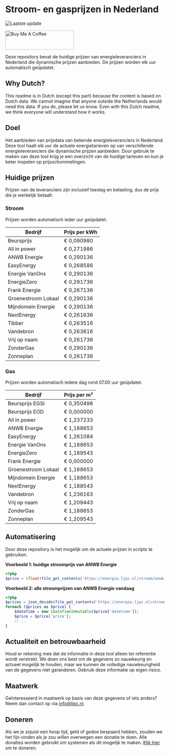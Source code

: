 # Stroom- en gasprijzen in Nederland

![Laatste update](https://img.shields.io/badge/laatste%20update-2024--06--14%2018%3A00%20CET-brightgreen)

<a href="https://www.buymeacoffee.com/Lars-" target="_blank"><img src="https://cdn.buymeacoffee.com/buttons/v2/default-orange.png" alt="Buy Me A Coffee" height="60" style="height: 60px !important;width: 217px !important;" ></a>

Deze repository bevat de huidige prijzen van energieleveranciers in Nederland die dynamische prijzen aanbieden. De prijzen worden elk uur automatisch geüpdatet.

## Why Dutch?

This readme is in Dutch (except this part) because the content is based on Dutch data. We cannot imagine that anyone outside the Netherlands would need this data. If you do, please let us know. Even with this Dutch readme, we think
everyone will understand how it works.

## Doel

Het aanbieden van prijsdata van bekende energieleveranciers in Nederland. Deze tool haalt elk uur de actuele energietarieven op van verschillende energieleveranciers die dynamische prijzen aanbieden. Door gebruik te maken van deze tool
krijg je een overzicht van de huidige tarieven en kun je beter inspelen op prijsschommelingen.

## Huidige prijzen

Prijzen van de leveranciers zijn inclusief toeslag en belasting, dus de prijs die je werkelijk betaalt.

### Stroom

Prijzen worden automatisch ieder uur geüpdatet.

 Bedrijf | Prijs per kWh 
---------|---------------
Beursprijs | € 0,090980
All in power | € 0,271986
ANWB Energie | € 0,290136
EasyEnergy | € 0,268586
Energie VanOns | € 0,290136
EnergieZero | € 0,291736
Frank Energie | € 0,267136
Groenestroom Lokaal | € 0,290136
Mijndomein Energie | € 0,290136
NextEnergy | € 0,261636
Tibber | € 0,263516
Vandebron | € 0,263616
Vrij op naam | € 0,261736
ZonderGas | € 0,290136
Zonneplan | € 0,261736


### Gas

Prijzen worden automatisch iedere dag rond 07.00 uur geüpdatet.

 Bedrijf | Prijs per m³ 
---------|--------------
Beursprijs EGSI | € 0,350498
Beursprijs EOD | € 0,000000
All in power | € 1,237233
ANWB Energie | € 1,188653
EasyEnergy | € 1,261084
Energie VanOns | € 1,188653
EnergieZero | € 1,189543
Frank Energie | € 0,000000
Groenestroom Lokaal | € 1,188653
Mijndomein Energie | € 1,188653
NextEnergy | € 1,188543
Vandebron | € 1,236163
Vrij op naam | € 1,209443
ZonderGas | € 1,188653
Zonneplan | € 1,209543


## Automatisering

Door deze repository is het mogelijk om de actuele prijzen in scripts te gebruiken.

**Voorbeeld 1: huidige stroomprijs van ANWB Energie**

```php
<?php
$price = (float)file_get_contents('https://energie.ljpc.nl/stroom/anwb-energie-nu.txt');

```

**Voorbeeld 2: alle stroomprijzen van ANWB Energie vandaag**

```php
<?php
$prices = json_decode(file_get_contents('https://energie.ljpc.nl/stroom/all-in-power-vandaag.json'),true);
foreach ($prices as $price) {
    $dateTime = new \DateTimeImmutable($price['datetime']);
    $price = $price['price'];
    // ...
}
```

## Actualiteit en betrouwbaarheid

Houd er rekening mee dat de informatie in deze tool alleen ter referentie wordt verstrekt. We doen ons best om de gegevens zo nauwkeurig en actueel mogelijk te houden, maar we kunnen de volledige nauwkeurigheid van de gegevens niet
garanderen. Gebruik deze informatie op eigen risico.

## Maatwerk

Geïnteresseerd in maatwerk op basis van deze gegevens of iets anders? Neem dan contact op
via [info@ljpc.nl](mailto:info@ljpc.nl?subject=Energie%20prijzen).

## Doneren

Als we je zojuist een hoop tijd, geld of gedoe bespaard hebben, zouden we het fijn vinden als je zou willen overwegen een
donatie te doen. Alle donaties worden gebruikt om systemen als dit mogelijk te
maken. [Klik hier](https://www.buymeacoffee.com/Lars-) om te doneren.
